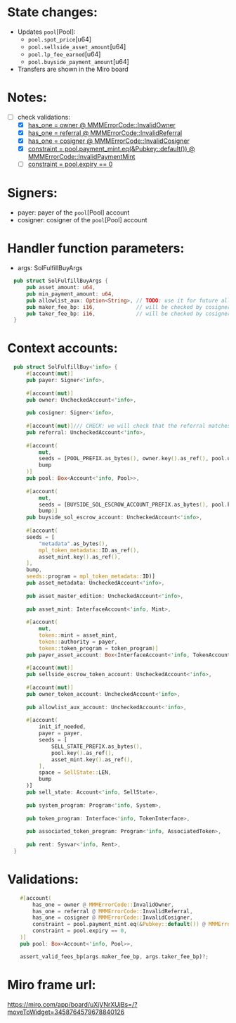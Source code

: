 # State changes:

- Updates `pool`[Pool]:
	- `pool.spot_price`[u64]
	- `pool.sellside_asset_amount`[u64]
	- `pool.lp_fee_earned`[u64]
	- `pool.buyside_payment_amount`[u64]
- Transfers are shown in the Miro board

# Notes:

- [ ] check validations:
  - [x] [has_one = owner @ MMMErrorCode::InvalidOwner](https://github.com/magicoss/mmm/blob/3e15732061ad03256b2570b78ff8018ba74ce039/programs/mmm/src/instructions/vanilla/sol_fulfill_buy.rs#L51)
  - [x] [has_one = referral @ MMMErrorCode::InvalidReferral](https://github.com/magicoss/mmm/blob/3e15732061ad03256b2570b78ff8018ba74ce039/programs/mmm/src/instructions/vanilla/sol_fulfill_buy.rs#L52)
  - [x] [has_one = cosigner @ MMMErrorCode::InvalidCosigner](https://github.com/magicoss/mmm/blob/3e15732061ad03256b2570b78ff8018ba74ce039/programs/mmm/src/instructions/vanilla/sol_fulfill_buy.rs#L53)
  - [x] [constraint = pool.payment_mint.eq(&Pubkey::default()) @ MMMErrorCode::InvalidPaymentMint](https://github.com/magicoss/mmm/blob/3e15732061ad03256b2570b78ff8018ba74ce039/programs/mmm/src/instructions/vanilla/sol_fulfill_buy.rs#L54)
  - [ ] [constraint = pool.expiry == 0](https://github.com/magicoss/mmm/blob/3e15732061ad03256b2570b78ff8018ba74ce039/programs/mmm/src/instructions/vanilla/sol_fulfill_buy.rs#L55)

# Signers:

- payer: payer of the `pool`[Pool] account
- cosigner: cosigner of the `pool`[Pool] account

# Handler function parameters:

- args: SolFulfillBuyArgs
```rust
  pub struct SolFulfillBuyArgs {
      pub asset_amount: u64,
      pub min_payment_amount: u64,
      pub allowlist_aux: Option<String>, // TODO: use it for future allowlist_aux
      pub maker_fee_bp: i16,             // will be checked by cosigner
      pub taker_fee_bp: i16,             // will be checked by cosigner
  }
```

# Context accounts:

```rust
  pub struct SolFulfillBuy<'info> {
      #[account(mut)]
      pub payer: Signer<'info>,
  
      #[account(mut)]
      pub owner: UncheckedAccount<'info>,
  
      pub cosigner: Signer<'info>,
  
      #[account(mut)]/// CHECK: we will check that the referral matches the pool's referral)]
      pub referral: UncheckedAccount<'info>,
  
      #[account(
          mut,
          seeds = [POOL_PREFIX.as_bytes(), owner.key().as_ref(), pool.uuid.as_ref(,
          bump
      )]
      pub pool: Box<Account<'info, Pool>>,
  
      #[account(
          mut,
          seeds = [BUYSIDE_SOL_ESCROW_ACCOUNT_PREFIX.as_bytes(), pool.key().as_ref(,
          bump)]
      pub buyside_sol_escrow_account: UncheckedAccount<'info>,
  
      #[account(
      seeds = [
          "metadata".as_bytes(),
          mpl_token_metadata::ID.as_ref(),
          asset_mint.key().as_ref(),
      ],
      bump,
      seeds::program = mpl_token_metadata::ID)]
      pub asset_metadata: UncheckedAccount<'info>,
  
      pub asset_master_edition: UncheckedAccount<'info>,
  
      pub asset_mint: InterfaceAccount<'info, Mint>,
  
      #[account(
          mut,
          token::mint = asset_mint,
          token::authority = payer,
          token::token_program = token_program)]
      pub payer_asset_account: Box<InterfaceAccount<'info, TokenAccount>>,
  
      #[account(mut)]
      pub sellside_escrow_token_account: UncheckedAccount<'info>,
  
      #[account(mut)]
      pub owner_token_account: UncheckedAccount<'info>,
  
      pub allowlist_aux_account: UncheckedAccount<'info>,
  
      #[account(
          init_if_needed,
          payer = payer,
          seeds = [
              SELL_STATE_PREFIX.as_bytes(),
              pool.key().as_ref(),
              asset_mint.key().as_ref(),
          ],
          space = SellState::LEN,
          bump
      )]
      pub sell_state: Account<'info, SellState>,
  
      pub system_program: Program<'info, System>,
  
      pub token_program: Interface<'info, TokenInterface>,
  
      pub associated_token_program: Program<'info, AssociatedToken>,
  
      pub rent: Sysvar<'info, Rent>,
  }
```

# Validations:

```rust
    #[account(
    	has_one = owner @ MMMErrorCode::InvalidOwner,
    	has_one = referral @ MMMErrorCode::InvalidReferral,
    	has_one = cosigner @ MMMErrorCode::InvalidCosigner,
    	constraint = pool.payment_mint.eq(&Pubkey::default()) @ MMMErrorCode::InvalidPaymentMint,
    	constraint = pool.expiry == 0,
    )]
    pub pool: Box<Account<'info, Pool>>,
```
```rust
    assert_valid_fees_bp(args.maker_fee_bp, args.taker_fee_bp)?;
```

# Miro frame url:

https://miro.com/app/board/uXjVNrXUjBs=/?moveToWidget=3458764579678840126
            